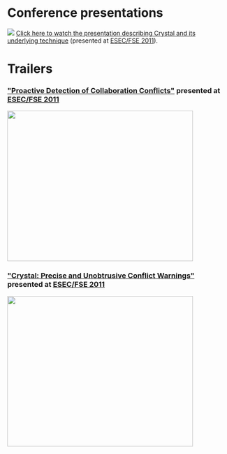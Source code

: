 # Conference presentations #

[![](http://www.cs.washington.edu/homes/brun/video/Brun11esecfse/FirstFrame.png)](http://www.cs.washington.edu/homes/brun/video/Brun11esecfse)
[Click here to watch the presentation describing Crystal and its underlying technique](http://www.cs.washington.edu/homes/brun/video/Brun11esecfse)  (presented at [ESEC/FSE 2011](http://2011.esec-fse.org/)).


# Trailers #

### ["Proactive Detection of Collaboration Conflicts"](http://www.cs.washington.edu/homes/brun/pubs/pubs/Brun11fse.pdf) presented at [ESEC/FSE 2011](http://2011.esec-fse.org/) ###

<a href='http://www.youtube.com/watch?feature=player_embedded&v=Iargb4vdEMo' target='_blank'><img src='http://img.youtube.com/vi/Iargb4vdEMo/0.jpg' width='425' height=344 /></a>

### ["Crystal: Precise and Unobtrusive Conflict Warnings"](http://www.cs.washington.edu/homes/brun/pubs/pubs/Brun11fse-tool-demo.pdf) presented at [ESEC/FSE 2011](http://2011.esec-fse.org/) ###

<a href='http://www.youtube.com/watch?feature=player_embedded&v=qtWqU4ac-IM' target='_blank'><img src='http://img.youtube.com/vi/qtWqU4ac-IM/0.jpg' width='425' height=344 /></a>